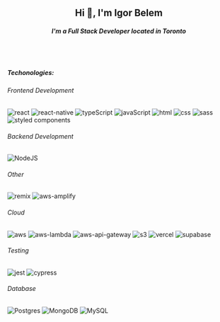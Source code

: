 <h2 align="center">Hi 👋, I'm Igor Belem</h1>
<h5 align="center">I'm a Full Stack Developer located in Toronto</h3>


<br/>
<br/>


##### Techonologies:
###### Frontend Development
![react](https://img.shields.io/badge/React-EFEFEF?style=for-the-badge&logo=react&logoColor=000)
![react-native](https://img.shields.io/badge/React%20Native-EFEFEF?style=for-the-badge&logo=react&logoColor=000)
![typeScript](https://img.shields.io/badge/typescript-%23EFEFEF.svg?style=for-the-badge&logo=typescript&logoColor=000)
![javaScript](https://img.shields.io/badge/javascript-%23EFEFEF.svg?style=for-the-badge&logo=javascript&logoColor=%23000)
![html](https://img.shields.io/badge/HTML5-EFEFEF?style=for-the-badge&logo=html5&logoColor=000)
![css](https://img.shields.io/badge/CSS3-EFEFEF?style=for-the-badge&logo=css3&logoColor=000)
![sass](https://img.shields.io/badge/SASS-EFEFEF?style=for-the-badge&logo=sass&logoColor=000)
![styled components](https://img.shields.io/badge/styled--components-EFEFEF?style=for-the-badge&logo=styled-components&logoColor=000)

###### Backend Development
![NodeJS](https://img.shields.io/badge/node.js-EFEFEF?style=for-the-badge&logo=node.js&logoColor=000)

###### Other
![remix](https://custom-icon-badges.herokuapp.com/badge/Remix-EFEFEF?style=for-the-badge&logo=remix-run)
![aws-amplify](https://img.shields.io/badge/AWS%20AMPLIFY-EFEFEF?style=for-the-badge&logo=awsamplify&logoColor=000)

###### Cloud
![aws](https://img.shields.io/badge/AWS-%23EFEFEF.svg?style=for-the-badge&logo=amazon-aws&logoColor=000)
![aws-lambda](https://custom-icon-badges.herokuapp.com/badge/Lambda-EFEFEF?style=for-the-badge&logo=aws-lambda-1&logoColor=000)
![aws-api-gateway](https://custom-icon-badges.herokuapp.com/badge/API%20Gateway-EFEFEF?style=for-the-badge&logo=aws-api-gateway&logoColor=000)
![s3](https://img.shields.io/badge/S3-EFEFEF?style=for-the-badge&logo=amazons3&logoColor=000)
![vercel](https://img.shields.io/badge/Vercel-EFEFEF?style=for-the-badge&logo=Vercel&logoColor=000)
![supabase](https://img.shields.io/badge/Supabase-EFEFEF?style=for-the-badge&logo=supabase&logoColor=000)

###### Testing

![jest](https://img.shields.io/badge/Jest-EFEFEF?style=for-the-badge&logo=jest&logoColor=000)
![cypress](https://img.shields.io/badge/-cypress-%23EFEFEF?style=for-the-badge&logo=cypress&logoColor=000)

###### Database
![Postgres](https://img.shields.io/badge/postgres-%23EFEFEF.svg?style=for-the-badge&logo=postgresql&logoColor=000)
![MongoDB](https://img.shields.io/badge/MongoDB-%23EFEFEF.svg?style=for-the-badge&logo=mongodb&logoColor=000)
![MySQL](https://img.shields.io/badge/mysql-%23EFEFEF.svg?style=for-the-badge&logo=mysql&logoColor=000)

